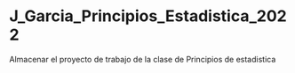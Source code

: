 # J_Garcia_Principios_Estadistica_2022
Almacenar el proyecto de trabajo de la clase de Principios de estadistica
